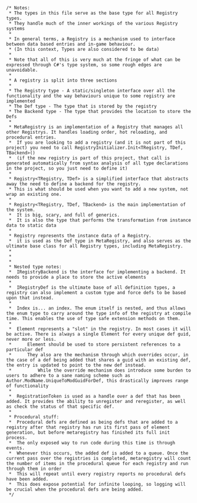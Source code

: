 ﻿    /* Notes:
     * The types in this file serve as the base type for all Registry types. 
     * They handle much of the inner workings of the various Registry systems
     * 
     * In general terms, a Registry is a mechanism used to interface between data based entries and in-game behaviour.
     * (In this context, Types are also considered to be data)
     * 
     * Note that all of this is very much at the fringe of what can be expressed through C#'s type system, so some rough edges are unavoidable.
     * 
     * A registry is split into three sections
     * 
     * The Registry type - A static/singleton interface over all the functionality and the way behaviours unique to some registry are implemented
     * The Def type - The type that is stored by the registry
     * The Backend type - The type that provides the location to store the Defs
     * 
     * MetaRegistry is an implementation of a Registry that manages all other Registrys. It handles loading order, hot reloading, and procedural entries.
     *  If you are looking to add a registry (and it is not part of this project) you need to call RegistryInitializer.Init<TRegistry, TDef, TBackend>()
     *  (if the new registry is part of this project, that call is generated automatically from syntax analysis of all type declarations in the project, so you just need to define it)
     * 
     * Registry<TRegistry, TDef> is a simplified interface that abstracts away the need to define a backend for the registry. 
     * This is what should be used when you want to add a new system, not wrap an existing one.
     * 
     * Registry<TRegistry, TDef, TBackend> is the main implementation of the system. 
     *  It is big, scary, and full of generics.
     *  It is also the type that performs the transformation from instance data to static data
     * 
     * Registry represents the instance data of a Registry.
     *  it is used as the Def type in MetaRegistry, and also serves as the ultimate base class for all Registry types, including MetaRegistry.
     *  
     *  
     *  
     * Nested type notes:
     *  IRegistryBackend is the interface for implementing a backend. It needs to provide a place to store the active elements
     *  
     *  IRegistryDef is the ultimate base of all definition types, a registry can also implement a custom type and force defs to be based upon that instead.
     *  
     *  Index is... an index. The enum itself is nested, and thus allows the enum type to carry around the type info of the registry at compile time. This enables the use of type safe extension methods on them.
     *  
     *  Element represents a "slot" in the registry. In most cases it will be active. There is always a single Element for every unique def guid, never more or less.
     *      Element should be used to store persistent references to a particular def
     *      They also are the mechanism through which overrides occur, in the case of a def being added that shares a guid with an existing def, the entry is updated to point to the new def instead.
     *          While the override mechanism does introduce some burden to users to adhere to a sane naming scheme such as Author.ModName.UniqueToModGuidForDef, this drastically improves range of functionality
     *          
     *  RegistrationToken is used as a handle over a def that has been added. It provides the ability to unregister and reregister, as well as check the status of that specific def.
     *  
     * Procedural stuff:
     *  Procedural defs are defined as being defs that are added to a registry after that registry has run its first pass of element generation, but before metaregistry has finished its full init process.
     *  The only exposed way to run code during this time is through events.
     *  Whenever this occurs, the added def is added to a queue. Once the current pass over the registries is completed, metaregistry will count the number of items in the procedural queue for each registry and run through them in order
     *  This will repeat until every registry reports no procedural defs have been added.
     *  This does expose potential for infinite looping, so logging will be crucial when the procedural defs are being added.
     */